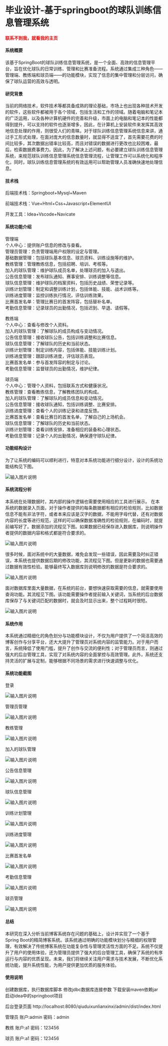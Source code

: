 # 毕业设计-基于springboot的球队训练信息管理系统

<h4 style='color:red'>联系不到我，就看我的主页 </h4> 
 
#### 系统概要

该基于SpringBoot的球队训练信息管理系统，是一个全面、高效的信息管理平台，旨在优化球队的日常训练、管理和比赛准备流程。系统通过集成三种角色——管理端、教练端和球员端——的功能模块，实现了信息的集中管理和分层访问，确保了球队运营的高效与透明。

#### 研究背景

当前的网络技术，软件技术等都具备成熟的理论基础，市场上也出现各种技术开发的软件，这些软件都被用于各个领域，包括生活和工作的领域。随着电脑和笔记本的广泛运用，以及各种计算机硬件的完善和升级，市面上的电脑和笔记本的性能都得到提升，可以支持的软件也逐渐增多，因此，在计算机上安装软件来发挥其高效地信息处理的作用，则很受人们的青睐。对于球队训练信息管理系统信息来讲，通过手工形式处理，在面对庞大的信息数量时，就显得不适宜了，首先需要花费的时间比较多，其次数据出错率比较高，而且对错误的数据进行更改也比较困难，最后，检索数据费事费力。因此，为了解决上述问题，有必要建立球队训练信息管理系统，来规范球队训练信息管理系统信息管理流程，让管理工作可以系统化和程序化，同时，球队训练信息管理系统的有效运用可以帮助管理人员准确快速地处理信息。

#### 技术栈

后端技术栈：Springboot+Mysql+Maven

前端技术栈：Vue+Html+Css+Javascript+ElementUI

开发工具：Idea+Vscode+Navicate

#### 系统功能介绍

管理端  
个人中心：提供账户信息的修改与查看。  
管理员管理：负责管理端用户权限的设定与管理。  
基础数据管理：包括球队基本信息、球员资料、训练设施等的维护。  
教练管理：管理教练信息，包括招聘、培训、考核等。  
加入的球队管理：维护球队成员名单，处理球员的加入与退出。  
公告信息管理：发布球队通知、赛事安排、训练调整等信息。  
球队信息管理：维护球队的档案资料，包括历史战绩、荣誉记录等。  
训练计划管理：制定和调整训练计划，包括体能、技能、战术训练等。  
训练进度管理：监控训练执行情况，评估训练效果。  
比赛首发名单：管理比赛日的首发阵容，包括替补名单。  
考勤信息管理：记录球员的出勤情况，包括迟到、早退、请假等。  

教练端  
个人中心：查看与修改个人资料。   
加入的球队管理：了解球队的成员构成与变动情况。  
公告信息管理：接收球队公告，包括训练调整和比赛信息。  
球队信息管理：了解球队的历史和当前状态。  
训练计划管理：制定训练内容，包括体能、技能训练计划。  
训练进度管理：跟踪训练进度，评估球员表现。  
比赛首发名单：参与首发阵容的制定与讨论。  
考勤信息管理：监督球员的出勤情况，维护纪律。  

球员端  
个人中心：管理个人资料，包括联系方式和健康状况。  
教练管理：查看教练信息，了解教练团队的构成。  
加入的球队管理：了解球队的成员信息和变动情况。  
公告信息管理：接收球队通知，包括训练调整、比赛安排。  
训练进度管理：查看个人的训练记录和进度反馈。  
比赛首发名单：查看比赛日的首发名单，了解自己的上场机会。  
球队信息管理：了解球队的历史和当前状态。  
训练计划管理：查看训练安排，准备相应的装备和心理状态。  
考勤信息管理：记录个人的出勤情况，确保遵守球队纪律。  

#### 功能结构设计

为了让系统的编码可以顺利进行，特意对本系统功能进行细分设计，设计的系统功能结构见下图。

![输入图片说明](images/4c009cb0005ad0199db32d1d71e23cd.png)

#### 系统流程分析

本系统在处理数据时，其内部的操作逻辑也需要使用相应的工具进行展示。
在本系统的数据录入页面，对于操作者提供的每条数据都有相应的检验规则，比如数据信息不能有非法字符，或者本来应该是汉字的数据，不能用字母代替，还有对数据内容的长度等进行规范，这样的可以确保数据准确性的检验规则，在编码时，就提前编写好了。数据添加的流程见下图。如果数据已经保存进入数据库，则说明操作者提供的数据内容和格式都是符合要求的。

![输入图片说明](images/df9c5acc04cdab12ee3509d9332b71e.png)

很多时候，面对系统中的大量数据，难免会发现一些错误，因此需要及时纠正错误，本系统也提供数据后期的修改功能，其流程见下图。但是更新的数据也需要通过数据有效性检验。能够最终写入数据库则说明修改的数据是符合要求的。

![输入图片说明](images/931b0d38561a8e7116db120263ed6e0.png)

面对数据库里面大量数据，在系统的前台，要想快速获取需要的信息，就需要使用查询功能。其流程见下图。该功能需要操作者提前输入关键词，当系统的后台数据库保存了与关键词匹配的数据时，就会及时显示出来，整个过程耗时很短。

![输入图片说明](images/3133c7c350aee2c8ab767a876f43229.png)

#### 系统作用

本系统通过精细化的角色划分与功能模块设计，不仅为用户提供了一个简洁高效的博客创作与分享平台，还大大提升了管理员对系统内容的监管能力。对于用户而言，系统降低了使用门槛，提升了创作与交流的便利性；对于管理员而言，则通过强大的后台管理工具，实现了对系统内容的全面掌控与高效管理。此外，系统还支持灵活的扩展与定制，能够根据不同场景的需求进行快速调整与优化。

#### 系统功能截图

登录

![输入图片说明](images/ee8d6c27a1986098e1fe85f265e031a.png)

管理员管理

![输入图片说明](images/24cc9673ba210018c57c58b24cee63e.png)

教练管理

![输入图片说明](images/24cc9673ba210018c57c58b24cee63e.png)

加入的球队管理

![输入图片说明](images/6730e8981b045c6e0f8471ad3dfb165.png)

公告信息管理

![输入图片说明](images/7138d5c5fd5d5b8a9eb936ebf408038.png)

球队信息管理

![输入图片说明](images/ee2b4233f4fad72c8fdf24a6685cb02.png)

训练计划管理

![输入图片说明](images/8e3a9b00494ea4f03008ee2572e7685.png)

训练进度管理

![输入图片说明](images/a10747dc1ac765d7102418de0a11a2e.png)

比赛首发名单

![输入图片说明](images/2c3ca05495bbd3fb89455788735e6e4.png)

考勤信息管理

![输入图片说明](images/b54bc5d2ebc68154e65eb085e8e08bc.png)

球员管理

![输入图片说明](images/519472ab3b3927445d034fa04a1dc1f.png)

#### 总结

本研究在深入分析当前博客系统存在问题的基础上，设计并实现了一个基于Spring Boot的精简博客系统。该系统通过明确的功能模块划分与精细的权限管理，有效解决了传统博客系统在功能复杂性与管理灵活性方面的不足。系统不仅提升了用户的使用体验，还为管理员提供了强大的后台管理工具，确保了系统的有序运行与内容的优质呈现。未来，我们将继续关注用户需求与技术发展，不断优化系统功能，提升系统性能，为用户提供更加优质的服务体验。

#### 使用说明

创建数据库，执行数据库脚本 修改jdbc数据库连接参数 下载安装maven依赖jar 启动idea中的springboot项目

后台登录页面
http://localhost:8080/qiuduixunlianxinxi/admin/dist/index.html

管理员				账户:admin 		密码：admin

教练				账户:a1 		密码：123456

球员				账户:a1 		密码：123456
